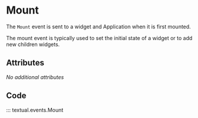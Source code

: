 # Mount

The `Mount` event is sent to a widget and Application when it is first mounted.

The mount event is typically used to set the initial state of a widget or to add new children widgets.

## Attributes

_No additional attributes_

## Code

::: textual.events.Mount
